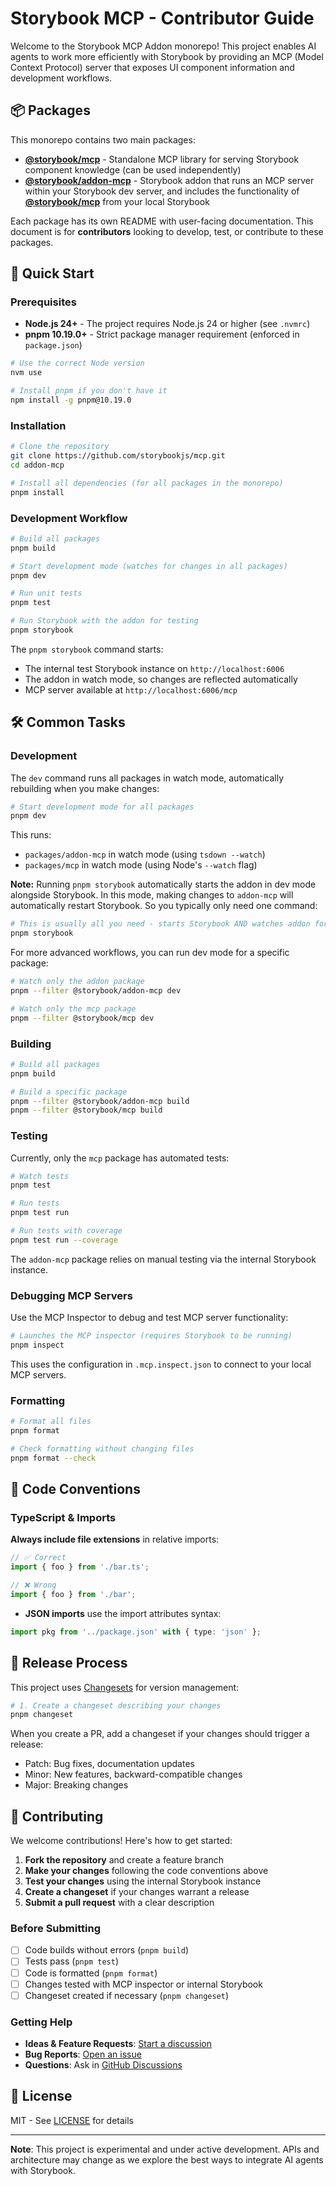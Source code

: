 # Storybook MCP - Contributor Guide

Welcome to the Storybook MCP Addon monorepo! This project enables AI agents to work more efficiently with Storybook by providing an MCP (Model Context Protocol) server that exposes UI component information and development workflows.

## 📦 Packages

This monorepo contains two main packages:

- **[@storybook/mcp](./packages/mcp)** - Standalone MCP library for serving Storybook component knowledge (can be used independently)
- **[@storybook/addon-mcp](./packages/addon-mcp)** - Storybook addon that runs an MCP server within your Storybook dev server, and includes the functionality of **[@storybook/mcp](./packages/mcp)** from your local Storybook

Each package has its own README with user-facing documentation. This document is for **contributors** looking to develop, test, or contribute to these packages.

## 🚀 Quick Start

### Prerequisites

- **Node.js 24+** - The project requires Node.js 24 or higher (see `.nvmrc`)
- **pnpm 10.19.0+** - Strict package manager requirement (enforced in `package.json`)

```bash
# Use the correct Node version
nvm use

# Install pnpm if you don't have it
npm install -g pnpm@10.19.0
```

### Installation

```bash
# Clone the repository
git clone https://github.com/storybookjs/mcp.git
cd addon-mcp

# Install all dependencies (for all packages in the monorepo)
pnpm install
```

### Development Workflow

```bash
# Build all packages
pnpm build

# Start development mode (watches for changes in all packages)
pnpm dev

# Run unit tests
pnpm test

# Run Storybook with the addon for testing
pnpm storybook
```

The `pnpm storybook` command starts:

- The internal test Storybook instance on `http://localhost:6006`
- The addon in watch mode, so changes are reflected automatically
- MCP server available at `http://localhost:6006/mcp`

## 🛠️ Common Tasks

### Development

The `dev` command runs all packages in watch mode, automatically rebuilding when you make changes:

```bash
# Start development mode for all packages
pnpm dev
```

This runs:

- `packages/addon-mcp` in watch mode (using `tsdown --watch`)
- `packages/mcp` in watch mode (using Node's `--watch` flag)

**Note:** Running `pnpm storybook` automatically starts the addon in dev mode alongside Storybook. In this mode, making changes to `addon-mcp` will automatically restart Storybook. So you typically only need one command:

```bash
# This is usually all you need - starts Storybook AND watches addon for changes
pnpm storybook
```

For more advanced workflows, you can run dev mode for a specific package:

```bash
# Watch only the addon package
pnpm --filter @storybook/addon-mcp dev

# Watch only the mcp package
pnpm --filter @storybook/mcp dev
```

### Building

```bash
# Build all packages
pnpm build

# Build a specific package
pnpm --filter @storybook/addon-mcp build
pnpm --filter @storybook/mcp build
```

### Testing

Currently, only the `mcp` package has automated tests:

```bash
# Watch tests
pnpm test

# Run tests
pnpm test run

# Run tests with coverage
pnpm test run --coverage
```

The `addon-mcp` package relies on manual testing via the internal Storybook instance.

### Debugging MCP Servers

Use the MCP Inspector to debug and test MCP server functionality:

```bash
# Launches the MCP inspector (requires Storybook to be running)
pnpm inspect
```

This uses the configuration in `.mcp.inspect.json` to connect to your local MCP servers.

### Formatting

```bash
# Format all files
pnpm format

# Check formatting without changing files
pnpm format --check
```

## 📝 Code Conventions

### TypeScript & Imports

**Always include file extensions** in relative imports:

```typescript
// ✅ Correct
import { foo } from './bar.ts';

// ❌ Wrong
import { foo } from './bar';
```

- **JSON imports** use the import attributes syntax:

```typescript
import pkg from '../package.json' with { type: 'json' };
```

## 🚢 Release Process

This project uses [Changesets](https://github.com/changesets/changesets) for version management:

```bash
# 1. Create a changeset describing your changes
pnpm changeset
```

When you create a PR, add a changeset if your changes should trigger a release:

- Patch: Bug fixes, documentation updates
- Minor: New features, backward-compatible changes
- Major: Breaking changes

## 🤝 Contributing

We welcome contributions! Here's how to get started:

1. **Fork the repository** and create a feature branch
2. **Make your changes** following the code conventions above
3. **Test your changes** using the internal Storybook instance
4. **Create a changeset** if your changes warrant a release
5. **Submit a pull request** with a clear description

### Before Submitting

- [ ] Code builds without errors (`pnpm build`)
- [ ] Tests pass (`pnpm test`)
- [ ] Code is formatted (`pnpm format`)
- [ ] Changes tested with MCP inspector or internal Storybook
- [ ] Changeset created if necessary (`pnpm changeset`)

### Getting Help

- **Ideas & Feature Requests**: [Start a discussion](https://github.com/storybookjs/mcp/discussions/new?category=ideas)
- **Bug Reports**: [Open an issue](https://github.com/storybookjs/mcp/issues/new)
- **Questions**: Ask in [GitHub Discussions](https://github.com/storybookjs/mcp/discussions)

## 📄 License

MIT - See [LICENSE](./LICENSE) for details

---

**Note**: This project is experimental and under active development. APIs and architecture may change as we explore the best ways to integrate AI agents with Storybook.
